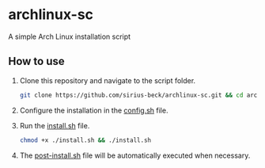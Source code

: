# archlinux-sc

A simple Arch Linux installation script

## How to use

1. Clone this repository and navigate to the script folder.

   ```bash
   git clone https://github.com/sirius-beck/archlinux-sc.git && cd archlinux-sc/archlinux-sc
   ```

2. Configure the installation in the [config.sh](archlinux-sc/config.sh) file.

3. Run the [install.sh](archlinux-sc/install.sh) file.

   ```bash
   chmod +x ./install.sh && ./install.sh
   ```

4. The [post-install.sh](archlinux-sc/post-install.sh) file will be automatically executed when necessary.
